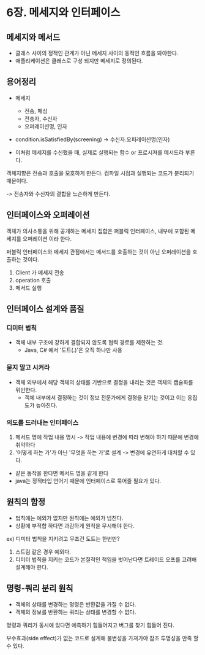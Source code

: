 # 6장. 메세지와 인터페이스

## 메세지와 메서드
* 클래스 사이의 정적인 관계가 아닌 메세지 사이의 동적인 흐름을 봐야한다.
* 애플리케이션은 클래스로 구성 되지만 메세지로 정의된다.

## 용어정리
* 메세지
  * 전송, 패싱
  * 전송자, 수신자
  * 오퍼레이션명, 인자

* condition.isSatisfiedBy(screening) -> 수신자.오퍼레이션명(인자)
* 이처럼 메세지를 수신했을 때, 실제로 실행되는 함수 or 프로시져를 메서드라 부른다.

객체지향은 전송과 호출을 모호하게 만든다.
컴파일 시점과 실행되는 코드가 분리되기 때문이다.

-> 전송자와 수신자의 결합을 느슨하게 만든다.

## 인터페이스와 오퍼레이션
객체가 의사소통을 위해 공개하는 메세지 집합은 퍼블릭 인터페이스, 내부에 포함된 메세지를 오퍼레이션 이라 한다.

퍼블릭 인터페이스와 메세지 관점에서는 메서드를 호출하는 것이 아닌 오퍼레이션을 호출하는 것이다.

1. Client 가 메세지 전송
2. operation 호출
3. 메서드 실행

## 인터페이스 설계와 품질
### 디미터 법칙
* 객체 내부 구조에 강하게 결합되지 않도록 협력 경로를 제한하는 것.
  * Java, C# 에서 '도트(.)'은 오직 하나만 사용
### 묻지 말고 시켜라
* 객체 외부에서 해당 객체의 상태를 기반으로 결정을 내리는 것은 객체의 캡슐화를 위반한다.
  * 객체 내부에서 결정하는 것이 정보 전문가에게 결졍을 맏기는 것이고 이는 응집도가 높아진다.
### 의도를 드러내는 인터페이스
1. 메서드 명에 작업 내용 명시 -> 작업 내용에 변경에 따라 변해야 하기 때문에 변경에 취약하다
2. '어떻게 하는 가'가 아닌 '무엇을 하는 가'로 설계 -> 변경에 유연하게 대처할 수 있다.

* 같은 동작을 한다면 메서드 명을 같게 한다
* java는 정적타입 언어기 때문에 인터페이스로 묶어줄 필요가 있다.

## 원칙의 함정
* 법칙에는 예외가 없지만 원칙에는 예외가 넘친다.
* 상황에 부적합 하다면 과감하게 원칙을 무시해야 한다.

ex) 디미터 법칙을 지키려고 무조건 도트는 한번만?
1. 스트림 같은 경우 예외다.
2. 디미터 법칙을 지키는 코드가 본질적인 책임을 벗어난다면 트레이드 오프를 고려해 설계해야 한다.

## 명령-쿼리 분리 원칙
* 객체의 상태를 변경하는 명령은 반환값을 가질 수 없다.
* 객체의 정보를 반환하는 쿼리는 상태를 변경할 수 없다.

명령과 쿼리가 동시에 있다면 예측하기 힘들어지고 버그를 찾기 힘들어 진다.

부수효과(side effect)가 없는 코드로 설계해 불변성을 가져가야 참조 투명성을 만족 할 수 있다.